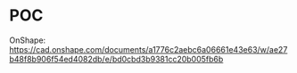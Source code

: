 # POC

OnShape:
https://cad.onshape.com/documents/a1776c2aebc6a06661e43e63/w/ae27b48f8b906f54ed4082db/e/bd0cbd3b9381cc20b005fb6b